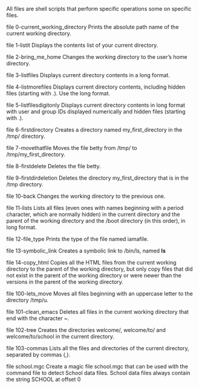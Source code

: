 All files are shell scripts that perform specific operations some on specific files.

file 0-current_working_directory
Prints the absolute path name of the current working directory.

file 1-listit
Displays the contents list of your current directory.

file 2-bring_me_home
Changes the working directory to the user’s home directory.

file 3-listfiles
Displays current directory contents in a long format.

file 4-listmorefiles
Displays current directory contents, including hidden files (starting with .). Use the long format.

file 5-listfilesdigitonly
Displays current directory contents in long format with user and group IDs displayed numerically and hidden files (starting with .).

file 6-firstdirectory
Creates a directory named my_first_directory in the /tmp/ directory.

file 7-movethatfile
Moves the file betty from /tmp/ to /tmp/my_first_directory.

file 8-firstdelete
Deletes the file betty.

file 9-firstdirdeletion
Deletes the directory my_first_directory that is in the /tmp directory.

file 10-back
Changes the working directory to the previous one.

file 11-lists
Lists all files (even ones with names beginning with a period character, which are normally hidden) in the current directory and the parent of the working directory and the /boot directory (in this order), in long format.

file 12-file_type
Prints the type of the file named iamafile.

file 13-symbolic_link
Creates a symbolic link to /bin/ls, named __ls__

file 14-copy_html
Copies all the HTML files from the current working directory to the parent of the working directory, but only copy files that did not exist in the parent of the working directory or were newer than the versions in the parent of the working directory.

file 100-lets_move
Moves all files beginning with an uppercase letter to the directory /tmp/u.

file 101-clean_emacs
Deletes all files in the current working directory that end with the character ~.

file 102-tree
Creates the directories welcome/, welcome/to/ and welcome/to/school in the current directory.

file 103-commas
Lists all the files and directories of the current directory, separated by commas (,).

file school.mgc
Create a magic file school.mgc that can be used with the command file to detect School data files. School data files always contain the string SCHOOL at offset 0
